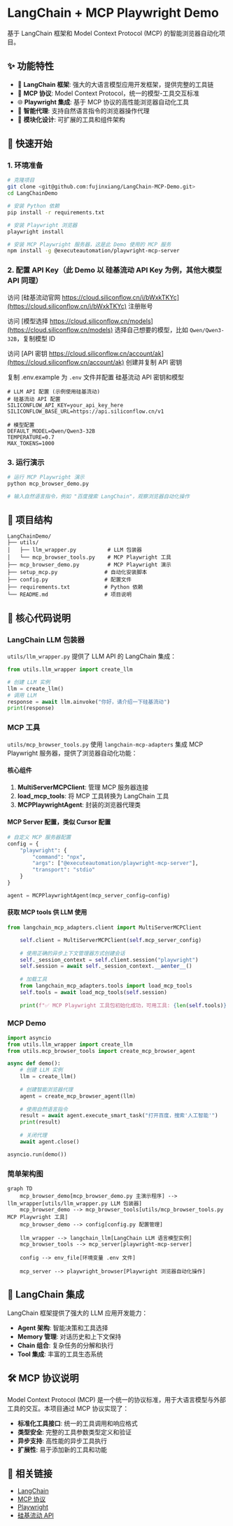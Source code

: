 # LangChain + MCP Playwright Demo

基于 LangChain 框架和 Model Context Protocol (MCP) 的智能浏览器自动化项目。

## ✨ 功能特性

- 🦜 **LangChain 框架**: 强大的大语言模型应用开发框架，提供完整的工具链
- 🔗 **MCP 协议**: Model Context Protocol，统一的模型-工具交互标准
- 🌐 **Playwright 集成**: 基于 MCP 协议的高性能浏览器自动化工具
- 🤖 **智能代理**: 支持自然语言指令的浏览器操作代理
- 🔧 **模块化设计**: 可扩展的工具和组件架构

## 🚀 快速开始

### 1. 环境准备

```bash
# 克隆项目
git clone <git@github.com:fujinxiang/LangChain-MCP-Demo.git>
cd LangChainDemo

# 安装 Python 依赖
pip install -r requirements.txt

# 安装 Playwright 浏览器
playwright install

# 安装 MCP Playwright 服务器，这是此 Demo 使用的 MCP 服务
npm install -g @executeautomation/playwright-mcp-server
```

### 2. 配置 API Key（此 Demo 以 硅基流动 API Key 为例，其他大模型 API 同理）

访问 [硅基流动官网 https://cloud.siliconflow.cn/i/bWxkTKYc](https://cloud.siliconflow.cn/i/bWxkTKYc) 注册账号

访问 [模型选择 https://cloud.siliconflow.cn/models](https://cloud.siliconflow.cn/models) 选择自己想要的模型，比如 `Qwen/Qwen3-32B`，复制模型 ID

访问 [API 密钥 https://cloud.siliconflow.cn/account/ak](https://cloud.siliconflow.cn/account/ak) 创建并复制 API 密钥

复制 .env.example 为 `.env` 文件并配置 硅基流动 API 密钥和模型

```env
# LLM API 配置 (示例使用硅基流动)
# 硅基流动 API 配置
SILICONFLOW_API_KEY=your_api_key_here
SILICONFLOW_BASE_URL=https://api.siliconflow.cn/v1

# 模型配置
DEFAULT_MODEL=Qwen/Qwen3-32B
TEMPERATURE=0.7
MAX_TOKENS=1000
```

### 3. 运行演示

```bash
# 运行 MCP Playwright 演示
python mcp_browser_demo.py

# 输入自然语言指令，例如 "百度搜索 LangChain"，观察浏览器自动化操作
```

## 📁 项目结构

```
LangChainDemo/
├── utils/
│   ├── llm_wrapper.py          # LLM 包装器
│   └── mcp_browser_tools.py    # MCP Playwright 工具
├── mcp_browser_demo.py         # MCP Playwright 演示
├── setup_mcp.py               # 自动化安装脚本
├── config.py                  # 配置文件
├── requirements.txt           # Python 依赖
└── README.md                  # 项目说明
```

## 🔧 核心代码说明

### LangChain LLM 包装器

`utils/llm_wrapper.py` 提供了 LLM API 的 LangChain 集成：

```python
from utils.llm_wrapper import create_llm

# 创建 LLM 实例
llm = create_llm()
# 调用 LLM
response = await llm.ainvoke("你好，请介绍一下硅基流动")
print(response)
```

### MCP 工具

`utils/mcp_browser_tools.py` 使用 `langchain-mcp-adapters` 集成 MCP Playwright 服务器，提供了浏览器自动化功能：

#### 核心组件

1. **MultiServerMCPClient**: 管理 MCP 服务器连接
2. **load_mcp_tools**: 将 MCP 工具转换为 LangChain 工具
3. **MCPPlaywrightAgent**: 封装的浏览器代理类

#### MCP Server 配置，类似 Cursor 配置

```python
# 自定义 MCP 服务器配置
config = {
    "playwright": {
        "command": "npx",
        "args": ["@executeautomation/playwright-mcp-server"],
        "transport": "stdio"
    }
}

agent = MCPPlaywrightAgent(mcp_server_config=config)
```

#### 获取 MCP tools 供 LLM 使用

```python
from langchain_mcp_adapters.client import MultiServerMCPClient

    self.client = MultiServerMCPClient(self.mcp_server_config)
    
    # 使用正确的异步上下文管理器方式创建会话
    self._session_context = self.client.session("playwright")
    self.session = await self._session_context.__aenter__()
    
    # 加载工具
    from langchain_mcp_adapters.tools import load_mcp_tools
    self.tools = await load_mcp_tools(self.session)
    
    print(f"✅ MCP Playwright 工具包初始化成功，可用工具: {len(self.tools)} 个")
```


### MCP Demo 

```python
import asyncio
from utils.llm_wrapper import create_llm
from utils.mcp_browser_tools import create_mcp_browser_agent

async def demo():
    # 创建 LLM 实例
    llm = create_llm()
    
    # 创建智能浏览器代理
    agent = create_mcp_browser_agent(llm)
    
    # 使用自然语言指令
    result = await agent.execute_smart_task("打开百度，搜索'人工智能'")
    print(result)
    
    # 关闭代理
    await agent.close()

asyncio.run(demo())
```

### 简单架构图

```mermaid
graph TD
    mcp_browser_demo[mcp_browser_demo.py 主演示程序] --> llm_wrapper[utils/llm_wrapper.py LLM 包装器]
    mcp_browser_demo --> mcp_browser_tools[utils/mcp_browser_tools.py MCP Playwright 工具]
    mcp_browser_demo --> config[config.py 配置管理]
    
    llm_wrapper --> langchain_llm[LangChain LLM 语言模型实例]
    mcp_browser_tools --> mcp_server[playwright-mcp-server]
    
    config --> env_file[环境变量 .env 文件]
    
    mcp_server --> playwright_browser[Playwright 浏览器自动化操作]
```


## 🧠 LangChain 集成

LangChain 框架提供了强大的 LLM 应用开发能力：

- **Agent 架构**: 智能决策和工具选择
- **Memory 管理**: 对话历史和上下文保持
- **Chain 组合**: 复杂任务的分解和执行
- **Tool 集成**: 丰富的工具生态系统

## 🛠️ MCP 协议说明

Model Context Protocol (MCP) 是一个统一的协议标准，用于大语言模型与外部工具的交互。本项目通过 MCP 协议实现了：

- **标准化工具接口**: 统一的工具调用和响应格式
- **类型安全**: 完整的工具参数类型定义和验证
- **异步支持**: 高性能的异步工具执行
- **扩展性**: 易于添加新的工具和功能

## 🔗 相关链接

- [LangChain](https://langchain.com/)
- [MCP 协议](https://modelcontextprotocol.io/)
- [Playwright](https://playwright.dev/)
- [硅基流动 API](https://siliconflow.cn/)